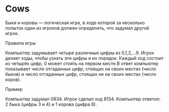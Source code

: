 # Cows
Быки и коровы — логическая игра, в ходе которой за несколько попыток один из игроков должен определить,
что задумал другой игрок.



Правила игры

Компьютер задумывает четыре различные цифры из 0,1,2,...9. Игрок делает ходы, чтобы узнать эти цифры и их порядок.
Каждый ход состоит из четырёх цифр, 0 может стоять на первом месте.В ответ компьютер показывает число отгаданных цифр,
стоящих на своих местах (число быков) и число отгаданных цифр, стоящих не на своих местах (число коров).


Пример


Компьютер задумал 0834.
Игрок сделал ход 8134.
Компьютер ответил: 2 быка (цифры 3 и 4) и 1 корова (цифра 8).
